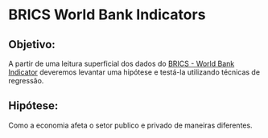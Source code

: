 # BRICS World Bank Indicators

## Objetivo:
A partir de uma leitura superficial dos dados do [BRICS - World Bank Indicator](https://www.kaggle.com/arslanali4343/real-estate-dataset) deveremos levantar uma hipótese e testá-la utilizando técnicas de regressão.

## Hipótese:
Como a economia afeta o setor publico e privado de maneiras diferentes.
